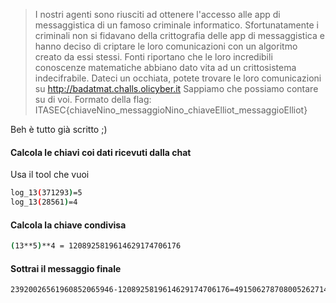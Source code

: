 > I nostri agenti sono riusciti ad ottenere l'accesso alle app di messaggistica di un famoso criminale informatico.
> Sfortunatamente i criminali non si fidavano della crittografia delle app di messaggistica e hanno deciso di criptare le loro comunicazioni con un algoritmo creato da essi stessi.
> Fonti riportano che le loro incredibili conoscenze matematiche abbiano dato vita ad un crittosistema indecifrabile.
> Dateci un occhiata, potete trovare le loro comunicazioni su http://badatmat.challs.olicyber.it
> Sappiamo che possiamo contare su di voi.
> Formato della flag: ITASEC{chiaveNino_messaggioNino_chiaveElliot_messaggioElliot}

Beh è tutto già scritto ;)

#### Calcola le chiavi coi dati ricevuti dalla chat
Usa il tool che vuoi
```bash
log_13(371293)=5
log_13(28561)=4
```

#### Calcola la chiave condivisa
```bash
(13**5)**4 = 1208925819614629174706176
```

#### Sottrai il messaggio finale
```bash
23920026561960852065946-1208925819614629174706176=4915062787080052627145
```